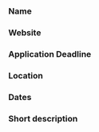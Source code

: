 <!--- Thank you for contributing to this list! -->
<!--- Please fill the form below if you do not know how to make a PR -->
<!--- Answer below the titles, next to the `>` symbol --> 
<!--- Short description should be a few sentences max --> 

### Name
> 

### Website
> 

### Application Deadline
> 

### Location
> 

### Dates
> 

### Short description
> 
